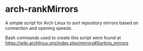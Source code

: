 # arch-rankMirrors
A simple script for Arch Linux to sort repository mirrors based on connection and opening speeds.

Bash commands used to create this script were found at https://wiki.archlinux.org/index.php/mirrors#Sorting_mirrors
